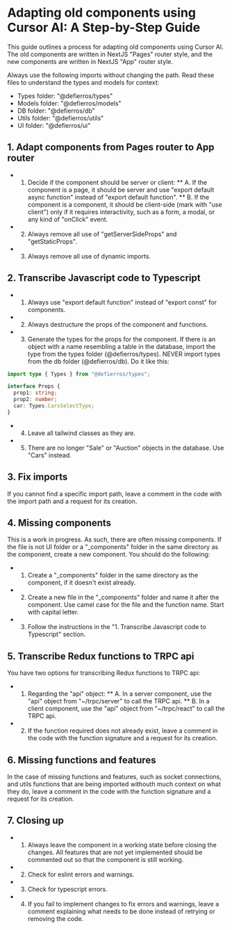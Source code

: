 # Adapting old components using Cursor AI: A Step-by-Step Guide

This guide outlines a process for adapting old components using Cursor AI. The old components are written in NextJS "Pages" router style, and the new components are written in NextJS "App" router style.

Always use the following imports without changing the path. Read these files to understand the types and models for context:
* Types folder: "@defierros/types"
* Models folder: "@defierros/models"
* DB folder: "@defierros/db"
* Utils folder: "@defierros/utils"
* UI folder: "@defierros/ui"

## 1. Adapt components from Pages router to App router

* 1. Decide if the component should be server or client:
** A. If the component is a page, it should be server and use "export default async function" instead of "export default function".
** B. If the component is a component, it should be client-side (mark with "use client") only if it requires interactivity, such as a form, a modal, or any kind of "onClick" event.
* 2. Always remove all use of "getServerSideProps" and "getStaticProps".
* 3. Always remove all use of dynamic imports.

## 2. Transcribe Javascript code to Typescript

* 1. Always use "export default function" instead of "export const" for components.
* 2. Always destructure the props of the component and functions.
* 3. Generate the types for the props for the component. If there is an object with a name resembling a table in the database, import the type from the types folder (@defierros/types). NEVER import types from the db folder (@defierros/db). Do it like this:
```typescript
import type { Types } from "@defierros/types";

interface Props {
  prop1: string;
  prop2: number;
  car: Types.CarsSelectType;
}
```
* 4. Leave all tailwind classes as they are.
* 5. There are no longer "Sale" or "Auction" objects in the database. Use "Cars" instead.

## 3. Fix imports
If you cannot find a specific import path, leave a comment in the code with the import path and a request for its creation.

## 4. Missing components

This is a work in progress. As such, there are often missing components. If the file is not UI folder or a "_components" folder in the same directory as the component, create a new component. You should do the following:

* 1. Create a "_components" folder in the same directory as the component, if it doesn't exist already.
* 2. Create a new file in the "_components" folder and name it after the component. Use camel case for the file and the function name. Start with capital letter.
* 3. Follow the instructions in the "1. Transcribe Javascript code to Typescript" section.

## 5. Transcribe Redux functions to TRPC api

You have two options for transcribing Redux functions to TRPC api:

* 1. Regarding the "api" object:
** A. In a server component, use the "api" object from "~/trpc/server" to call the TRPC api.
** B. In a client component, use the "api" object from "~/trpc/react" to call the TRPC api.
* 2. If the function required does not already exist, leave a comment in the code with the function signature and a request for its creation.

## 6. Missing functions and features

In the case of missing functions and features, such as socket connections, and utils functions that are being imported withouth much context on what they do, leave a comment in the code with the function signature and a request for its creation.

## 7. Closing up
* 1. Always leave the component in a working state before closing the changes. All features that are not yet implemented should be commented out so that the component is still working.
* 2. Check for eslint errors and warnings.
* 3. Check for typescript errors.
* 4. If you fail to implement changes to fix errors and warnings, leave a comment explaining what needs to be done instead of retrying or removing the code.
